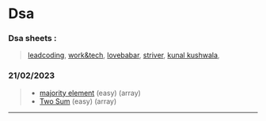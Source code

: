 # Dsa

### Dsa sheets :

> [leadcoding](https://leadcoding.in/dsa-sheet/),
> [work&tech](https://workat.tech/problem-solving/lists/six-month-dsa-practice-sheet/practice?page=1),
> [lovebabar](https://www.codingninjas.com/codestudio/problem-lists/love-babbar-dsa-sheet-problems),
> [striver](https://takeuforward.org/interviews/strivers-sde-sheet-top-coding-interview-problems/),
> [kunal kushwala](https://github.com/kunal-kushwaha/DSA-Bootcamp-Java),

### 21/02/2023

> -   [majority element](https://leetcode.com/problems/majority-element/) (easy) (array)
> -   [Two Sum](https://leetcode.com/problems/two-sum/discussion/) (easy) (array)

---
